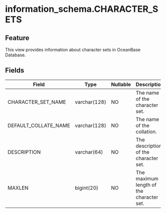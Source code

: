 information_schema.CHARACTER_SETS
======================================================

Feature
-----------

This view provides information about character sets in OceanBase Database.

Fields
-------------

| **Field** | **Type** | **Nullable** | **Description** |
|----------------------|--------------|----------------|---------|
| CHARACTER_SET_NAME | varchar(128) | NO | The name of the character set. |
| DEFAULT_COLLATE_NAME | varchar(128) | NO | The name of the collation. |
| DESCRIPTION | varchar(64) | NO | The description of the character set. |
| MAXLEN | bigint(20) | NO | The maximum length of the character set. |
